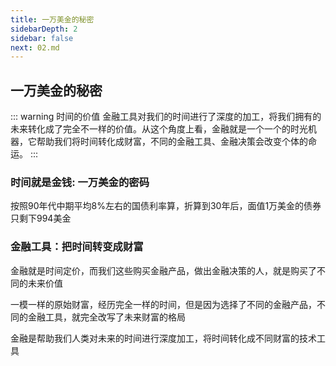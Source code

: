 ```yaml
---
title: 一万美金的秘密
sidebarDepth: 2
sidebar: false
next: 02.md
---
```


## 一万美金的秘密

::: warning 时间的价值
金融工具对我们的时间进行了深度的加工，将我们拥有的未来转化成了完全不一样的价值。从这个角度上看，金融就是一个一个的时光机器，它帮助我们将时间转化成财富，不同的金融工具、金融决策会改变个体的命运。
:::

### **时间就是金钱: 一万美金的密码**

按照90年代中期平均8%左右的国债利率算，折算到30年后，面值1万美金的债券只剩下994美金

### **金融工具：把时间转变成财富**

金融就是时间定价，而我们这些购买金融产品，做出金融决策的人，就是购买了不同的未来价值

一模一样的原始财富，经历完全一样的时间，但是因为选择了不同的金融产品，不同的金融工具，就完全改写了未来财富的格局

金融是帮助我们人类对未来的时间进行深度加工，将时间转化成不同财富的技术工具